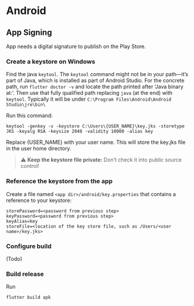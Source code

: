 # Android

## App Signing
App needs a digital signature to publish on the Play Store.

### Create a keystore on Windows
Find the java `keytool`. The `keytool` command might not be in your path—it’s part of Java, which is installed as part of Android Studio. For the concrete path, run `flutter doctor -v` and locate the path printed after ‘Java binary at:’. Then use that fully qualified path replacing `java` (at the end) with `keytool`. Typically it will be under `C:\Program Files\Android\Android Studio\jre\bin\`

Run this command:
```
keytool -genkey -v -keystore C:\Users\{USER_NAME}\key.jks -storetype JKS -keyalg RSA -keysize 2048 -validity 10000 -alias key
```
Replace {USER_NAME} with your user name.
This will store the key.jks file in the user home directory.

> :warning: **Keep the keystore file private:** Don’t check it into public source control!

### Reference the keystore from the app
Create a file named `<app dir>/android/key.properties` that contains a reference to your keystore:
```
storePassword=<password from previous step>
keyPassword=<password from previous step>
keyAlias=key
storeFile=<location of the key store file, such as /Users/<user name>/key.jks>
```

### Configure build
(Todo)

### Build release
Run
```
flutter build apk
```
